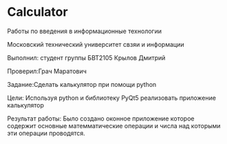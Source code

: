 # Calculator
Работы по введения в информационные технологии

Московский технический университет свзяи и информации

Выполнил: студент группы БВТ2105 Крылов Дмитрий

Проверил:Грач Маратович

Задание:Сделать калькулятор при помощи python

Цели: Используя python и библиотеку PyQt5 реализовать приложение калькулятор

Результат работы: Было создано оконное приложение которое содержит основные матемматические операции и числа над которыми эти операции проводятся.
